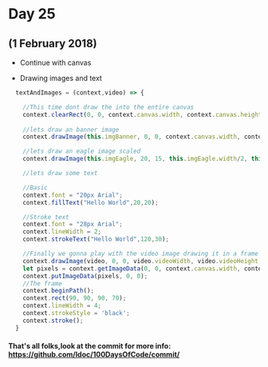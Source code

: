 # Day 25
## (1 February 2018)

* Continue with canvas

* Drawing images and text

```javascript
  textAndImages = (context,video) => {

    //This time dont draw the into the entire canvas
    context.clearRect(0, 0, context.canvas.width, context.canvas.height);
    
    //lets draw an banner image
    context.drawImage(this.imgBanner, 0, 0, context.canvas.width, context.canvas.height/2);

    //lets draw an eagle image scaled
    context.drawImage(this.imgEagle, 20, 15, this.imgEagle.width/2, this.imgEagle.height/2);

    //lets draw some text

    //Basic
    context.font = "20px Arial";
    context.fillText("Hello World",20,20);

    //Stroke text
    context.font = "28px Arial";
    context.lineWidth = 2;
    context.strokeText("Hello World",120,30);

    //Finally we gonna play with the video image drawing it in a frame
    context.drawImage(video, 0, 0, video.videoWidth, video.videoHeight, 90, 90, 90, 70);
    let pixels = context.getImageData(0, 0, context.canvas.width, context.canvas.height);
    context.putImageData(pixels, 0, 0);
    //The frame
    context.beginPath();
    context.rect(90, 90, 90, 70);
    context.lineWidth = 4;
    context.strokeStyle = 'black';
    context.stroke();
  }
```

#### That's all folks,look at the commit for more info: https://github.com/ldoc/100DaysOfCode/commit/